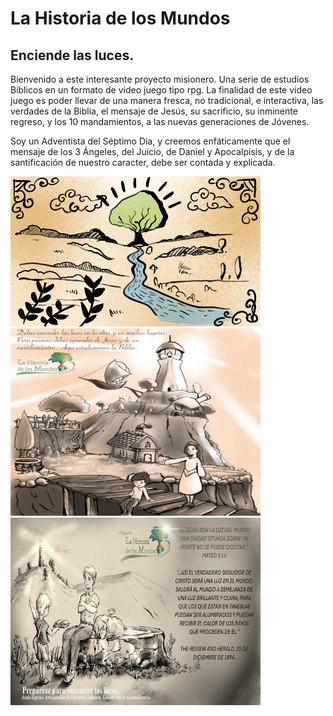 # La Historia de los Mundos
## Enciende las luces.

Bienvenido a este interesante proyecto misionero. Una serie de estudios Bíblicos en un formato de video juego tipo rpg.
La finalidad de este video juego es poder llevar de una manera fresca,  no tradicional, e interactiva, las verdades de la Biblia,
el mensaje de Jesús, su sacrificio, su inminente regreso, y los 10 mandamientos, a las nuevas generaciones de Jóvenes. 

Soy un Adventista del Séptimo Día, y creemos enfáticamente que el mensaje de los 3 Ángeles, del Juicio, de Daniel y Apocalpisis, y de la 
santificación de nuestro caracter, debe ser contada y explicada.



<img src="Images/Intro1scene1.png" alt="hi" class="inline"/>
<img src="Images/c1a.jpg" alt="hi"  width="400" height="300"/>
<img src="Images/c2a.jpg" alt="hi"  width="400" height="300"/>

